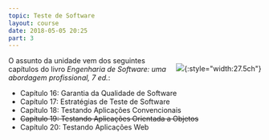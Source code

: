 ```yaml
---
topic: Teste de Software
layout: course
date: 2018-05-05 20:25
part: 3
---
```


<div>
<div style="float:right" markdown="1">

![](https://images.livrariasaraiva.com.br/imagemnet/imagem.aspx/?pro_id=3420939&qld=90&l=550){:style="width:27.5ch"}

</div>
<div markdown="1">

O assunto da unidade vem dos seguintes capítulos do livro _Engenharia de Software: uma abordagem profissional, 7 ed._:

- Capítulo 16: Garantia da Qualidade de Software
- Capítulo 17: Estratégias de Teste de Software
- Capítulo 18: Testando Aplicações Convencionais
- ~~Capítulo 19: Testando Aplicações Orientada a Objetos~~
- Capítulo 20: Testando Aplicações Web

</div>
</div>
